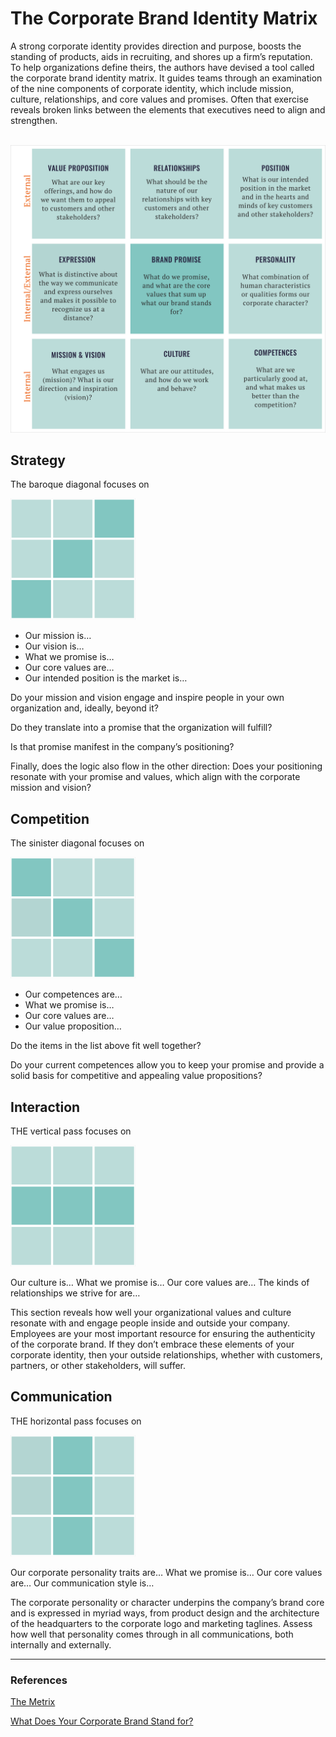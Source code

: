﻿# The Corporate Brand Identity Matrix

A strong corporate identity provides direction and purpose, boosts the standing of products, aids in recruiting, and shores up a firm’s reputation. To help organizations define theirs, the authors have devised a tool called the corporate brand identity matrix. It guides teams through an examination of the nine components of corporate identity, which include mission, culture, relationships, and core values and promises. Often that exercise reveals broken links between the elements that executives need to align and strengthen.

<br/>

<img src="../assets/images/brand-identity-metrix.png" width="800"/>

<br/>

## Strategy

The baroque diagonal focuses on

<img src="../assets/images/metrix-strategy.png" width="200"/>
 
 <br/>

- Our mission is…
- Our vision is…
- What we promise is…
- Our core values are…
- Our intended position is the market is…

Do your mission and vision engage and inspire people in your own organization and, ideally, beyond it?

Do they translate into a promise that the organization will fulfill?

Is that promise manifest in the company’s positioning?

Finally, does the logic also flow in the other direction: Does your positioning resonate with your promise and values, which align with the corporate mission and vision?

## Competition

The sinister diagonal focuses on

<img src="../assets/images/metrix-competition.png" width="200"/>
 
<br/>

- Our competences are…
- What we promise is…
- Our core values are…
- Our value proposition…

Do the items in the list above fit well together?

Do your current competences allow you to keep your promise and provide a solid basis for competitive and appealing value propositions?

## Interaction

THE vertical pass focuses on

<img src="../assets/images/metrix-interaction.png" width="200"/>
 
<br/>

Our culture is…
What we promise is…
Our core values are…
The kinds of relationships we strive for are…

This section reveals how well your organizational values and culture resonate with and engage people inside and outside your company. Employees are your most important resource for ensuring the authenticity of the corporate brand. If they don’t embrace these elements of your corporate identity, then your outside relationships, whether with customers, partners, or other stakeholders, will suffer.

## Communication

THE horizontal pass focuses on

<img src="../assets/images/metrix-communication.png" width="200"/>
 
<br/>

Our corporate personality traits are…
What we promise is…
Our core values are…
Our communication style is…

The corporate personality or character underpins the company’s brand core and is expressed in myriad ways, from product design and the architecture of the headquarters to the corporate logo and marketing taglines. Assess how well that personality comes through in all communications, both internally and externally.

<hr/>

### References

[The Metrix](https://brandorientation.com/the-matrix/)

[What Does Your Corporate Brand Stand for?](https://hbr.org/2019/01/what-does-your-corporate-brand-stand-for)
